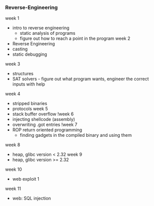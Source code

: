 ### Reverse-Engineering

week 1
- intro to reverse engineering
	- static analysis of programs
	- figure out how to reach a point in the program
week 2
- Reverse Engineering
- casting
- static debugging 

week 3
- structures
- SAT solvers - figure out what program wants, engineer the correct inputs with help

week 4
- stripped binaries
- protocols
week 5
- stack buffer overflow
!week 6
- injecting shellcode (assembly)
- overwriting .got entries
!week 7
- ROP return oriented programming
	- finding gadgets in the compiled binary and using them

week 8 
- heap, glibc version < 2.32
week 9 
- heap, glibc version >= 2.32

week 10
- web exploit 1

week 11
- web: SQL injection